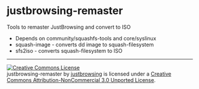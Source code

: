 justbrowsing-remaster
=====================
Tools to remaster JustBrowsing and convert to ISO

* Depends on community/squashfs-tools and core/syslinux
* squash-image - converts dd image to squash-filesystem
* sfs2iso - converts squash-filesystem to ISO

-------------------------
<a rel="license" href="http://creativecommons.org/licenses/by-nc/3.0/deed.en_US"><img alt="Creative Commons License" style="border-width:0" src="http://i.creativecommons.org/l/by-nc/3.0/88x31.png" /></a><br /><span xmlns:dct="http://purl.org/dc/terms/" property="dct:title">justbrowsing-remaster</span> by <a xmlns:cc="http://creativecommons.org/ns#" href="https://github.com/justbrowsing/justbrowsing-remaster" property="cc:attributionName" rel="cc:attributionURL">justbrowsing</a> is licensed under a <a rel="license" href="http://creativecommons.org/licenses/by-nc/3.0/deed.en_US">Creative Commons Attribution-NonCommercial 3.0 Unported License</a>.

